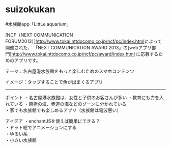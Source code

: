 suizokukan
==========

#水族館app「LittLe aquarium」

  [NCF（NEXT COMMUNICATION FORUM2013）]<http://www.tokai.nttdocomo.co.jp/ncf/pc/index.html>によって開催された、
「NEXT COMMUNICATION AWARD 2013」の[webアプリ部門]<http://www.tokai.nttdocomo.co.jp/ncf/pc/award/index.html>
に応募するためのアプリです。  

  テーマ：名古屋港水族館をもっと楽しむためのスマホコンテンツ  
  
  
  イメージ：タップすることで魚が出まくるアプリ  
  
  ---
  
  ポイント
  ・名古屋港水族館は、女性と子供のお客さんが多い
  ・教育にも力を入れている
  ・南極の海、赤道の海などのゾーンに分かれている  
  ・家でも水族館でも楽しめるアプリ（水族館は電波悪い）  
  
  アイデア
  ・enchantJSを使えば簡単にできる？  
  ・ドット絵でアニメーションにする  
  ・ゆるい系  
  ・小さい水族館  
